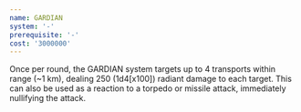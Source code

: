 ```yaml
---
name: GARDIAN
system: '-'
prerequisite: '-'
cost: '3000000'
---
```

Once per round, the GARDIAN system targets up to 4 transports within range (~1 km), dealing 250 
(1d4[x100]) radiant damage to each target. This can also be used as a reaction to a torpedo or 
missile attack, immediately nullifying the attack.